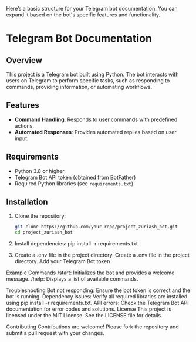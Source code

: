 Here’s a basic structure for your Telegram bot documentation. You can expand it based on the bot's specific features and functionality.

# Telegram Bot Documentation

## Overview
This project is a Telegram bot built using Python. The bot interacts with users on Telegram to perform specific tasks, such as responding to commands, providing information, or automating workflows.

## Features
- **Command Handling**: Responds to user commands with predefined actions.
- **Automated Responses**: Provides automated replies based on user input.

## Requirements
- Python 3.8 or higher
- Telegram Bot API token (obtained from [BotFather](https://core.telegram.org/bots#botfather))
- Required Python libraries (see `requirements.txt`)

## Installation
1. Clone the repository:
   ```bash
   git clone https://github.com/your-repo/project_zuriash_bot.git
   cd project_zuriash_bot
   
2. Install dependencies:
pip install -r requirements.txt

3. Create a .env file in the project directory.
Create a .env file in the project directory.
Add your Telegram Bot token


Example Commands
/start: Initializes the bot and provides a welcome message.
/help: Displays a list of available commands.

Troubleshooting
Bot not responding: Ensure the bot token is correct and the bot is running.
Dependency issues: Verify all required libraries are installed using pip install -r requirements.txt.
API errors: Check the Telegram Bot API documentation for error codes and solutions.
License
This project is licensed under the MIT License. See the LICENSE file for details.

Contributing
Contributions are welcome! Please fork the repository and submit a pull request with your changes.